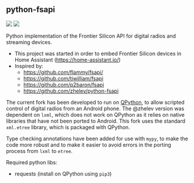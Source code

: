 ## python-fsapi
![](https://img.shields.io/badge/python-3.6%20|%203.7%20|%203.8-informational?style=flat-square&logo=Python) [![](https://img.shields.io/travis/com/JRInge/python-fsapi?style=flat-square)](https://travis-ci.com/github/JRInge/python-fsapi)

Python implementation of the Frontier Silicon API for digital radios and streaming devices.
- This project was started in order to embed Frontier Silicon devices in Home Assistant (https://home-assistant.io/)
- Inspired by:
  - https://github.com/flammy/fsapi/
  - https://github.com/tiwilliam/fsapi
  - https://github.com/p2baron/fsapi
  - https://github.com/zhelev/python-fsapi

The current fork has been developed to run on [QPython](https://play.google.com/store/apps/details?id=org.qpython.qpy), to allow scripted control of digital radios from an Android phone.  The @zhelev version was dependent on `lxml`, which does not work on QPython as it relies on native libraries that have not been ported to Android.  This fork uses the standard `xml.etree` library, which is packaged with QPython.

Type checking annotations have been added for use with `mypy`, to make the code more robust and to make it easier to avoid errors in the porting process from `lxml` to `etree`.

Required python libs:
  - requests (install on QPython using `pip3`)
